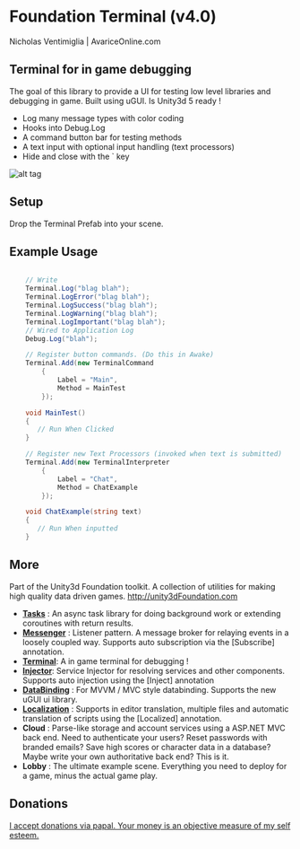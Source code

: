 # Foundation Terminal (v4.0)

Nicholas Ventimiglia | AvariceOnline.com

## Terminal for in game debugging

The goal of this library to provide a UI for testing low level libraries and debugging in game. Built using uGUI. Is Unity3d 5 ready !

 - Log many message types with color coding
 - Hooks into Debug.Log
 - A command button bar for testing methods
 - A text input with optional input handling (text processors)
 - Hide and close with the ` key

![alt tag](https://github.com/NVentimiglia/Unity3d-uGUI-Terminal/blob/master/Terminal.gif)

## Setup

Drop the Terminal Prefab into your scene.

## Example Usage

```c#

	// Write
	Terminal.Log("blag blah");
	Terminal.LogError("blag blah");
	Terminal.LogSuccess("blag blah");
	Terminal.LogWarning("blag blah");
	Terminal.LogImportant("blag blah");
	// Wired to Application Log
	Debug.Log("blah");

	// Register button commands. (Do this in Awake)
	Terminal.Add(new TerminalCommand
		{
			Label = "Main",
			Method = MainTest
		});

	void MainTest()
	{
	   // Run When Clicked
	}

	// Register new Text Processors (invoked when text is submitted)
	Terminal.Add(new TerminalInterpreter
		{
			Label = "Chat",
			Method = ChatExample
		});

	void ChatExample(string text)
	{
	   // Run When inputted
	}
```

## More

Part of the Unity3d Foundation toolkit. A collection of utilities for making high quality data driven games. http://unity3dFoundation.com

- [**Tasks**](https://github.com/NVentimiglia/Unity3d-Async-Task) : An async task library for doing background work or extending coroutines with return results.
- [**Messenger**](https://github.com/NVentimiglia/Unity3d-Event-Messenger) : Listener pattern. A message broker for relaying events in a loosely coupled way. Supports auto subscription via the [Subscribe] annotation.
- [**Terminal**](https://github.com/NVentimiglia/Unity3d-uGUI-Terminal): A in game terminal for debugging !
- [**Injector**](https://github.com/NVentimiglia/Unity3d-Service-Injector): Service Injector for resolving services and other components. Supports auto injection using the [Inject] annotation
- [**DataBinding**](https://github.com/NVentimiglia/Unity3d-Databinding-Mvvm-Mvc) : For MVVM / MVC style databinding. Supports the new uGUI ui library.
- [**Localization**](https://github.com/NVentimiglia/Unity3d-Localization)   : Supports in editor translation, multiple files and automatic translation of scripts using the [Localized] annotation.
- **Cloud** : Parse-like storage and account services using a ASP.NET MVC back end. Need to authenticate your users? Reset passwords with branded emails? Save high scores or character data in a database? Maybe write your own authoritative back end? This is it.
- **Lobby** : The ultimate example scene. Everything you need to deploy for a game, minus the actual game play.

## Donations
[I accept donations via papal. Your money is an objective measure of my self esteem.](https://www.paypal.com/us/cgi-bin/webscr?cmd=_send-money&nav=1&email=nick@simplesys.us)
